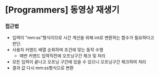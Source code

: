 # [Programmers] 동영상 재생기

### 접근법

- 입력이 "mm:ss"형식이므로 시간 계산을 위해 int로 변환하는 함수가 필요하다고 판단.
- 사용자 커맨드 배열 순회하며 조건에 맞는 동작 수행
  - 매번 커맨드 입력직전에 오프닝구간 체크 및 처리
- 모든 입력이 끝나고 오프닝 구간에 있을 수 있으니 오프닝구간 체크하여 처리
- 결과 값 다시 mm:ss형식으로 변환
